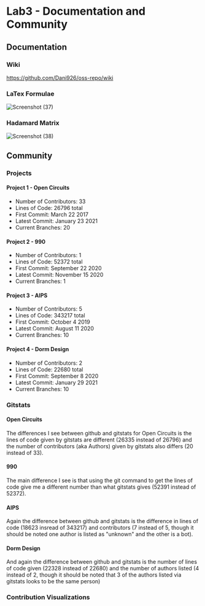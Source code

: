 # Lab3 - Documentation and Community
## Documentation
### Wiki
https://github.com/Dani926/oss-repo/wiki
### LaTex Formulae
![Screenshot (37)](https://user-images.githubusercontent.com/63828111/108155856-99fbc800-70ad-11eb-806b-3f58c1af5fdb.png)
### Hadamard Matrix
![Screenshot (38)](https://user-images.githubusercontent.com/63828111/108156683-1b078f00-70af-11eb-9a57-8eeb5697ec1c.png)
## Community
### Projects
#### Project 1 - Open Circuits
- Number of Contributors: 33
- Lines of Code: 26796 total
- First Commit: March 22 2017
- Latest Commit: January 23 2021
- Current Branches: 20
#### Project 2 - 990
- Number of Contributors: 1
- Lines of Code: 52372 total
- First Commit: September 22 2020
- Latest Commit: November 15 2020
- Current Branches: 1
#### Project 3 - AIPS
- Number of Contributors: 5
- Lines of Code: 343217 total
- First Commit: October 4 2019
- Latest Commit: August 11 2020
- Current Branches: 10
#### Project 4 - Dorm Design
- Number of Contributors: 2
- Lines of Code: 22680 total
- First Commit: September 8 2020
- Latest Commit: January 29 2021
- Current Branches: 10
### Gitstats
#### Open Circuits
The differences I see between github and gitstats for Open Circuits is the lines of code given by gitstats are different (26335 instead of 26796) and the number of contributors (aka Authors) given by gitstats also differs (20 instead of 33).
#### 990
The main difference I see is that using the git command to get the lines of code give me a different number than what gitstats gives (52391 instead of 52372).
#### AIPS
Again the difference between github and gitstats is the difference in lines of code (18623 insread of 343217) and contributors (7 instead of 5, though it should be noted one author is listed as "unknown" and the other is a bot).
#### Dorm Design
And again the difference between github and gitstats is the number of lines of code given (22328 instead of 22680) and the number of authors listed (4 instead of 2, though it should be noted that 3 of the authors listed via gitstats looks to be the same person)
### Contribution Visualizations
